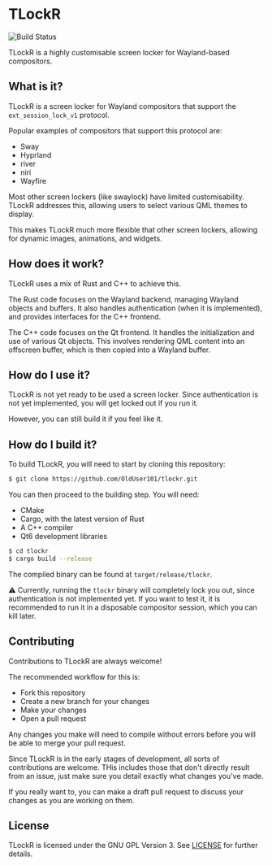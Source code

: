 # TLockR

![Build Status](https://github.com/OldUser101/tlockr/actions/workflows/default.yml/badge.svg)

TLockR is a highly customisable screen locker for Wayland-based compositors.

## What is it?

TLockR is a screen locker for Wayland compositors that support the `ext_session_lock_v1` protocol. 

Popular examples of compositors that support this protocol are:

- Sway
- Hyprland
- river
- niri
- Wayfire

Most other screen lockers (like swaylock) have limited customisability. TLockR addresses this, allowing users to select various QML themes to display.

This makes TLockR much more flexible that other screen lockers, allowing for dynamic images, animations, and widgets.

## How does it work?

TLockR uses a mix of Rust and C++ to achieve this.

The Rust code focuses on the Wayland backend, managing Wayland objects and buffers. It also handles authentication (when it is implemented), and provides interfaces for the C++ frontend.

The C++ code focuses on the Qt frontend. It handles the initialization and use of various Qt objects. This involves rendering QML content into an offscreen buffer, which is then copied into a Wayland buffer.

## How do I use it?

TLockR is not yet ready to be used a screen locker. Since authentication is not yet implemented, you will get locked out if you run it.

However, you can still build it if you feel like it.

## How do I build it?

To build TLockR, you will need to start by cloning this repository:

```sh
$ git clone https://github.com/OldUser101/tlockr.git
```

You can then proceed to the building step. You will need:

- CMake
- Cargo, with the latest version of Rust
- A C++ compiler
- Qt6 development libraries

```sh
$ cd tlockr
$ cargo build --release
```

The compiled binary can be found at `target/release/tlockr`.

⚠️ Currently, running the `tlockr` binary will completely lock you out, since authentication is not implemented yet. If you want to test it, it is recommended to run it in a disposable compositor session, which you can kill later.

## Contributing

Contributions to TLockR are always welcome!

The recommended workflow for this is:

- Fork this repository
- Create a new branch for your changes
- Make your changes
- Open a pull request

Any changes you make will need to compile without errors before you will be able to merge your pull request.

Since TLockR is in the early stages of development, all sorts of contributions are welcome. THis includes those that don't directly result from an issue, just make sure you detail exactly what changes you've made.

If you really want to, you can make a draft pull request to discuss your changes as you are working on them.

## License

TLockR is licensed under the GNU GPL Version 3. See [LICENSE](https://github.com/OldUser101/tlockr?tab=GPL-3.0-1-ov-file) for further details.
